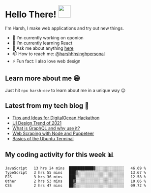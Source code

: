 # Hello There! <img src="https://media.giphy.com/media/hvRJCLFzcasrR4ia7z/giphy.gif" width="40px"></a>

I'm Harsh, I make web applications and try out new things.

 - :telescope: I’m currently working on oponion
 - :seedling: I’m currently learning React
 - :speech_balloon: Ask me about anything [here](https://github.com/harshhhdev/harshhhdev/discussions/1)
 - :mailbox: How to reach me: [@harshhhsinghpersonal](mailto:harshhh.singh.personal@gmail.com)
 - :zap: Fun fact: I also love web design

## Learn more about me :smile:

Just hit `npx harsh-dev` to learn about me in a unique way :wink:

## Latest from my tech blog :book:
<!-- BLOG-POST-LIST:START -->
- [Tips and Ideas for DigitalOcean Hackathon](https://dev.to/harshhhdev/tips-and-ideas-for-digitalocean-hackathon-fha)
- [UI Design Trend of 2021](https://dev.to/harshhhdev/ui-design-trend-of-2021-4fb7)
- [What is GraphQL and why use it?](https://dev.to/harshhhdev/graphql-what-and-why-3f9n)
- [Web Scraping with Node and Puppeteer](https://dev.to/harshhhdev/guide-to-web-scraping-with-node-1kpe)
- [Basics of the Ubuntu Terminal](https://dev.to/harshhhdev/basic-guide-to-ubuntu-terminal-9g4)
<!-- BLOG-POST-LIST:END -->

## My coding activity for this week 📊

<!--START_SECTION:waka-->
```text
JavaScript   13 hrs 24 mins  ███████████▓░░░░░░░░░░░░░   46.69 % 
TypeScript   3 hrs 55 mins   ███▒░░░░░░░░░░░░░░░░░░░░░   13.67 % 
EJS          3 hrs 36 mins   ███░░░░░░░░░░░░░░░░░░░░░░   12.58 % 
Other        2 hrs 53 mins   ██▓░░░░░░░░░░░░░░░░░░░░░░   10.06 % 
CSS          2 hrs 47 mins   ██▒░░░░░░░░░░░░░░░░░░░░░░   09.72 % 
```
<!--END_SECTION:waka-->
